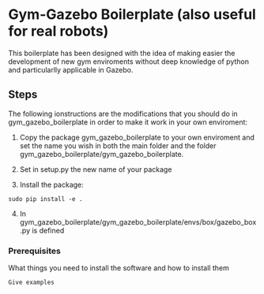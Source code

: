 # Gym-Gazebo Boilerplate (also useful for real robots)

This boilerplate has been designed with the idea of making easier the development of new gym enviroments without deep knowledge of python and particularlly applicable in Gazebo.

## Steps

The following ionstructions are the modifications that you should do in gym_gazebo_boilerplate in order to make it work in your own enviroment:

1. Copy the package gym_gazebo_boilerplate to your own enviroment and set the name you wish in both the main folder and the folder gym_gazebo_boilerplate/gym_gazebo_boilerplate.

2. Set in setup.py the new name of your package

3. Install the package:

```
sudo pip install -e .
```

4. In gym_gazebo_boilerplate/gym_gazebo_boilerplate/envs/box/gazebo_box.py is defined

### Prerequisites

What things you need to install the software and how to install them

```
Give examples
```




